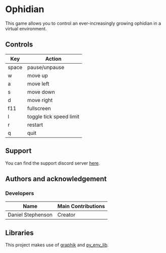 # Ophidian
This game allows you to control an ever-increasingly growing ophidian in a virtual environment. 

## Controls
Key | Action
------------ | -------------
space | pause/unpause
w | move up
a | move left
s | move down
d | move right
f11 | fullscreen
l | toggle tick speed limit
r | restart
q | quit

## Support
You can find the support discord server [here](https://discord.gg/49J4RHQxhy).

## Authors and acknowledgement
### Developers
Name | Main Contributions
------------ | -------------
Daniel Stephenson | Creator

## Libraries
This project makes use of [graphik](https://github.com/Preponderous-Software/graphik) and [py_env_lib](https://github.com/Preponderous-Software/py_env_lib).
